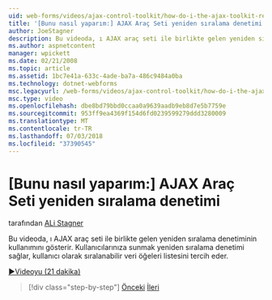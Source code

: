 ```yaml
---
uid: web-forms/videos/ajax-control-toolkit/how-do-i-the-ajax-toolkit-reorder-control
title: '[Bunu nasıl yaparım:] AJAX Araç Seti yeniden sıralama denetimi | Microsoft Docs'
author: JoeStagner
description: Bu videoda, ı AJAX araç seti ile birlikte gelen yeniden sıralama denetiminin kullanımını gösterir. Yeniden sıralama denetimi kullanıcılarınıza listesi o göstermenize olanak tanır...
ms.author: aspnetcontent
manager: wpickett
ms.date: 02/21/2008
ms.topic: article
ms.assetid: 1bc7e41a-633c-4ade-ba7a-486c9484a0ba
ms.technology: dotnet-webforms
msc.legacyurl: /web-forms/videos/ajax-control-toolkit/how-do-i-the-ajax-toolkit-reorder-control
msc.type: video
ms.openlocfilehash: dbe8bd79bbd0ccaa0a9639aadb9eb8d7e5b7759e
ms.sourcegitcommit: 953ff9ea4369f154d6fd0239599279ddd3280009
ms.translationtype: MT
ms.contentlocale: tr-TR
ms.lasthandoff: 07/03/2018
ms.locfileid: "37390545"
---
```

<a name="how-do-i-the-ajax-toolkit-reorder-control"></a>[Bunu nasıl yaparım:] AJAX Araç Seti yeniden sıralama denetimi
====================
tarafından [ALi Stagner](https://github.com/JoeStagner)

Bu videoda, ı AJAX araç seti ile birlikte gelen yeniden sıralama denetiminin kullanımını gösterir. Kullanıcılarınıza sunmak yeniden sıralama denetimi sağlar, kullanıcı olarak sıralanabilir veri öğeleri listesini tercih eder.

[&#9654;Videoyu (21 dakika)](https://channel9.msdn.com/Blogs/ASP-NET-Site-Videos/how-do-i-the-ajax-toolkit-reorder-control)

> [!div class="step-by-step"]
> [Önceki](how-do-i-use-the-aspnet-ajax-updatepanelanimation-extender.md)
> [İleri](utilize-the-ajax-rating-control-in-the-aspnet-toolkit.md)
